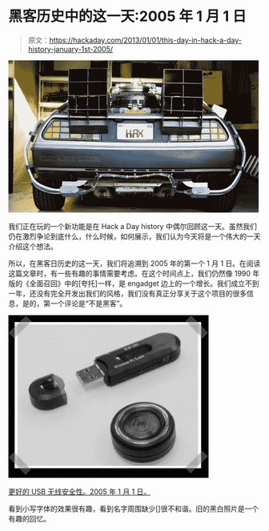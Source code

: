 # 黑客历史中的这一天:2005 年 1 月 1 日

> 原文：<https://hackaday.com/2013/01/01/this-day-in-hack-a-day-history-january-1st-2005/>

[![TIMEHAX](img/7b58c60bec059640bcf280fba8024023.png)](http://hackaday.com/wp-content/uploads/2013/01/timehax.jpg)

我们正在玩的一个新功能是在 Hack a Day history 中偶尔回顾这一天。虽然我们仍在激烈争论到底什么，什么时候，如何展示，我们认为今天将是一个伟大的一天介绍这个想法。

所以，在黑客日历史的这一天，我们将追溯到 2005 年的第一个 1 月 1 日。在阅读这篇文章时，有一些有趣的事情需要考虑。在这个时间点上，我们仍然像 1990 年版的《全面召回》中的[夸托]一样，是 engadget 边上的一个增长。我们成立不到一年，还没有完全开发出我们的风格，我们没有真正分享关于这个项目的很多信息，是的，第一个评论是“不是黑客”。

[![usb-security](img/3411d202c3c3ed72599dad26878fb584.png)](http://hackaday.com/wp-content/uploads/2013/01/usb-security.jpg)

[更好的 USB 无线安全性。2005 年 1 月 1 日。](http://hackaday.com/2005/01/01/better-usb-wireless-security/)

看到小写字体的效果很有趣，看到名字周围缺少[]很不和谐。旧的黑白照片是一个有趣的回忆。